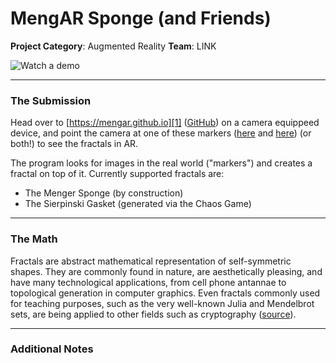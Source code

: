 # MengAR Sponge (and Friends)

**Project Category**: Augmented Reality
**Team**: LINK

![[Watch a demo][0]][0.1]

---

### The Submission
Head over to [https://mengar.github.io][1] ([GitHub][2]) on a camera equippeed device, and point the camera at one of these markers ([here][4] and [here][5]) (or both!) to see the fractals in AR.

The program looks for images in the real world ("markers") and creates a fractal on top of it. Currently supported fractals are:

- The Menger Sponge (by construction)
- The Sierpinski Gasket (generated via the Chaos Game)

---

### The Math
Fractals are abstract mathematical representation of self-symmetric shapes. They are commonly found in nature, are aesthetically pleasing, and have many technological applications, from cell phone antannae to topological generation in computer graphics. Even fractals commonly used for teaching purposes, such as the very well-known Julia and Mendelbrot sets, are being applied to other fields such as cryptography ([source][3]).

---

### Additional Notes

[0.1]: https://i.ytimg.com/vi/3pRAFkfASDU/hqdefault.jpg
[0]: https://youtu.be/3pRAFkfASDU
[1]: https://mengar.github.io
[2]: https://github.com/mengar/mengar.github.io
[3]: https://www.quora.com/How-is-the-Mandelbrot-Set-used-in-real-life
[4]: https://github.com/mengar/mengar.github.io/raw/master/img/menger-marker.png
[5]: https://github.com/mengar/mengar.github.io/raw/master/img/sierpinski-marker.png
